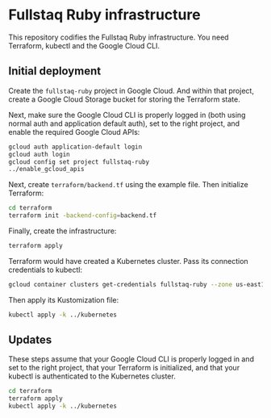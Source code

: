 # Fullstaq Ruby infrastructure

This repository codifies the Fullstaq Ruby infrastructure. You need Terraform, kubectl and the Google Cloud CLI.

## Initial deployment

Create the `fullstaq-ruby` project in Google Cloud. And within that project, create a Google Cloud Storage bucket for storing the Terraform state.

Next, make sure the Google Cloud CLI is properly logged in (both using normal auth and application default auth), set to the right project, and enable the required Google Cloud APIs:

~~~bash
gcloud auth application-default login
gcloud auth login
gcloud config set project fullstaq-ruby
../enable_gcloud_apis
~~~

Next, create `terraform/backend.tf` using the example file. Then initialize Terraform:

~~~bash
cd terraform
terraform init -backend-config=backend.tf
~~~

Finally, create the infrastructure:

~~~bash
terraform apply
~~~

Terraform would have created a Kubernetes cluster. Pass its connection credentials to kubectl:

~~~bash
gcloud container clusters get-credentials fullstaq-ruby --zone us-east1-c --project fullstaq-ruby
~~~

Then apply its Kustomization file:

~~~bash
kubectl apply -k ../kubernetes
~~~

## Updates

These steps assume that your Google Cloud CLI is properly logged in and set to the right project, that your Terraform is initialized, and that your kubectl is authenticated to the Kubernetes cluster.

~~~bash
cd terraform
terraform apply
kubectl apply -k ../kubernetes
~~~

